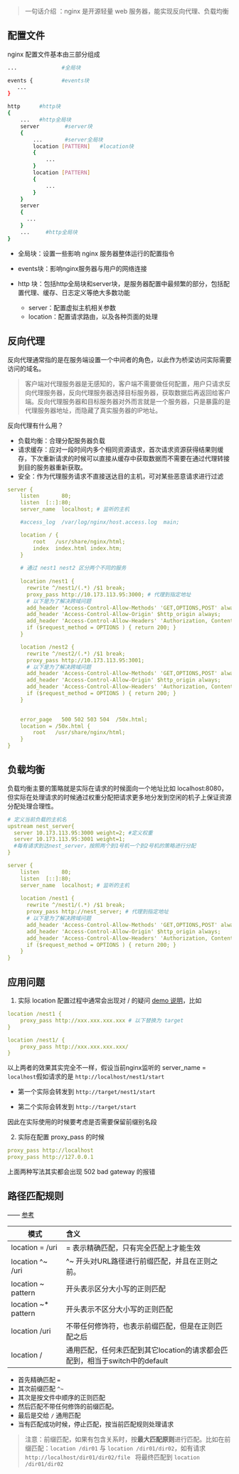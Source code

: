 > 一句话介绍 ：nginx 是开源轻量 web 服务器，能实现反向代理、负载均衡

## 配置文件

nginx 配置文件基本由三部分组成

```bash
...              #全局块

events {         #events块
   ...
}

http      #http块
{
    ...   #http全局块
    server        #server块
    { 
        ...       #server全局块
        location [PATTERN]   #location块
        {
            ...
        }
        location [PATTERN] 
        {
            ...
        }
    }
    server
    {
      ...
    }
    ...     #http全局块
}
```

- 全局块：设置一些影响 nginx 服务器整体运行的配置指令

- events块：影响nginx服务器与用户的网络连接

- http 块：包括http全局块和server块，是服务器配置中最频繁的部分，包括配置代理、缓存、日志定义等绝大多数功能
  - server：配置虚拟主机相关参数
  - location：配置请求路由，以及各种页面的处理



## 反向代理

反向代理通常指的是在服务端设置一个中间者的角色，以此作为桥梁访问实际需要访问的域名。

> 客户端对代理服务器是无感知的，客户端不需要做任何配置，用户只请求反向代理服务器，反向代理服务器选择目标服务器，获取数据后再返回给客户端。反向代理服务器和目标服务器对外而言就是一个服务器，只是暴露的是代理服务器地址，而隐藏了真实服务器的IP地址。

反向代理有什么用？

- 负载均衡：合理分配服务器负载
- 请求缓存：应对一段时间内多个相同资源请求，首次请求资源获得结果则缓存，下次重新请求的时候可以直接从缓存中获取数据而不需要在通过代理转接到目的服务器重新获取。
- 安全：作为代理服务请求不直接送达目的主机，可对某些恶意请求进行过滤

```yaml
server {
    listen       80;
    listen  [::]:80;
    server_name  localhost; # 监听的主机

    #access_log  /var/log/nginx/host.access.log  main;

    location / {
        root   /usr/share/nginx/html;
        index  index.html index.htm;
    }
	
	# 通过 nest1 nest2 区分两个不同的服务
	
    location /nest1 {
      rewrite ^/nest1/(.*) /$1 break;
      proxy_pass http://10.173.113.95:3000; # 代理到指定地址
      # 以下是为了解决跨域问题
      add_header 'Access-Control-Allow-Methods' 'GET,OPTIONS,POST' always;
      add_header 'Access-Control-Allow-Origin' $http_origin always;
      add_header 'Access-Control-Allow-Headers' 'Authorization, Content-Type, X-Requested-With, Cache-Control' always;
      if ($request_method = OPTIONS ) { return 200; }
    }

    location /nest2 {
      rewrite ^/nest2/(.*) /$1 break;
      proxy_pass http://10.173.113.95:3001;
      # 以下是为了解决跨域问题
      add_header 'Access-Control-Allow-Methods' 'GET,OPTIONS,POST' always;
      add_header 'Access-Control-Allow-Origin' $http_origin always;
      add_header 'Access-Control-Allow-Headers' 'Authorization, Content-Type, X-Requested-With, Cache-Control' always;
      if ($request_method = OPTIONS ) { return 200; }
    }

   
    error_page   500 502 503 504  /50x.html;
    location = /50x.html {
        root   /usr/share/nginx/html;
    }
}

```



## 负载均衡

负载均衡主要的策略就是实际在请求的时候面向一个地址比如 localhost:8080，但实际在处理请求的时候通过权重分配把请求更多地分发到空闲的机子上保证资源分配处理合理性。

```yaml
# 定义当前负载的主机名
upstream nest_server{
  server 10.173.113.95:3000 weight=2; #定义权重
  server 10.173.113.95:3001 weight=1;
  #每有请求到达nest_server，按照两个到1号机一个到2号机的策略进行分配
}

server {
    listen       80;
    listen  [::]:80;
    server_name  localhost; # 监听的主机
	
    location /nest1 {
      rewrite ^/nest1/(.*) /$1 break;
      proxy_pass http://nest_server; # 代理到指定地址
      # 以下是为了解决跨域问题
      add_header 'Access-Control-Allow-Methods' 'GET,OPTIONS,POST' always;
      add_header 'Access-Control-Allow-Origin' $http_origin always;
      add_header 'Access-Control-Allow-Headers' 'Authorization, Content-Type, X-Requested-With, Cache-Control' always;
      if ($request_method = OPTIONS ) { return 200; }
    }
}
```



## 应用问题

1. 实际 location 配置过程中通常会出现对 / 的疑问 [demo 说明](https://juejin.cn/post/7083306471697416228)，比如

```yaml
location /nest1 {
	proxy_pass http://xxx.xxx.xxx.xxx # 以下替换为 target
}
```

```yaml
location /nest1/ {
	proxy_pass http://xxx.xxx.xxx.xxx/
}
```

以上两者的效果其实完全不一样，假设当前nginx监听的 server_name = `localhost`假如请求的是 `http://localhost/nest1/start`

- 第一个实际会转发到 `http://target/nest1/start`

- 第二个实际会转发到 `http://target/start`

因此在实际使用的时候要考虑是否需要保留前缀别名段

2. 实际在配置 proxy_pass 的时候

```yaml
proxy_pass http://localhost
proxy_pass http://127.0.0.1
```

上面两种写法其实都会出现 502 bad gateway 的报错



## 路径匹配规则

—— [参考](https://www.cnblogs.com/yuncong/p/12427480.html)

| 模式                | 含义                                                         |
| ------------------- | :----------------------------------------------------------- |
| location = /uri     | = 表示精确匹配，只有完全匹配上才能生效                       |
| location ^~ /uri    | ^~ 开头对URL路径进行前缀匹配，并且在正则之前。               |
| location ~ pattern  | 开头表示区分大小写的正则匹配                                 |
| location ~* pattern | 开头表示不区分大小写的正则匹配                               |
| location /uri       | 不带任何修饰符，也表示前缀匹配，但是在正则匹配之后           |
| location /          | 通用匹配，任何未匹配到其它location的请求都会匹配到，相当于switch中的default |

- 首先精确匹配 `=`
- 其次前缀匹配 `^~`
- 其次是按文件中顺序的正则匹配
- 然后匹配不带任何修饰的前缀匹配。
- 最后是交给 `/` 通用匹配
- 当有匹配成功时候，停止匹配，按当前匹配规则处理请求

> 注意：前缀匹配，如果有包含关系时，按**最大匹配原则**进行匹配。比如在前缀匹配：`location /dir01` 与 `location /dir01/dir02`，如有请求 `http://localhost/dir01/dir02/file ` 将最终匹配到 `location /dir01/dir02`
